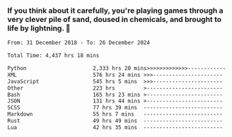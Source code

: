 ### If you think about it carefully, you're playing games through a very clever pile of sand, doused in chemicals, and brought to life by lightning.  👋


<!--START_SECTION:waka-->

```txt
From: 31 December 2018 - To: 26 December 2024

Total Time: 4,437 hrs 18 mins

Python                     2,333 hrs 20 mins>>>>>>>>>>>>>------------   52.59 %
XML                        576 hrs 24 mins >>>----------------------   12.99 %
JavaScript                 545 hrs 5 mins  >>>----------------------   12.29 %
Other                      223 hrs         >------------------------   05.03 %
Bash                       165 hrs 23 mins >------------------------   03.73 %
JSON                       131 hrs 44 mins >------------------------   02.97 %
SCSS                       77 hrs 39 mins  -------------------------   01.75 %
Markdown                   55 hrs 7 mins   -------------------------   01.24 %
Rust                       49 hrs 49 mins  -------------------------   01.12 %
Lua                        42 hrs 35 mins  -------------------------   00.96 %
```

<!--END_SECTION:waka-->
